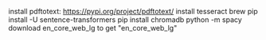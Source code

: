 install pdftotext: https://pypi.org/project/pdftotext/
install tesseract brew
pip install -U sentence-transformers
pip install chromadb
python -m spacy download en_core_web_lg to get "en_core_web_lg"